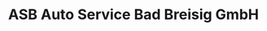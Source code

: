 ---
title: "ASB Auto Service Bad Breisig GmbH"
url: /bad-breisig/asb-auto-service-bad-breisig-gmbh/
shop: Autowerkstatt
---